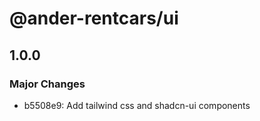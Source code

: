 # @ander-rentcars/ui

## 1.0.0

### Major Changes

- b5508e9: Add tailwind css and shadcn-ui components
